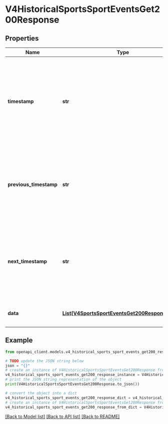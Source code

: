# V4HistoricalSportsSportEventsGet200Response


## Properties

Name | Type | Description | Notes
------------ | ------------- | ------------- | -------------
**timestamp** | **str** | The timestamp of the snapshot. This will be the closest available timestamp equal to or earlier than the provided date parameter. | [optional] 
**previous_timestamp** | **str** | The preceding available timestamp. This can be used as the date parameter in a new request to move back in time. | [optional] 
**next_timestamp** | **str** | The next available timestamp. This can be used as the date parameter in a new request to move forward in time. | [optional] 
**data** | [**List[V4SportsSportEventsGet200ResponseInner]**](V4SportsSportEventsGet200ResponseInner.md) | A list of live and upcoming events | [optional] 

## Example

```python
from openapi_client.models.v4_historical_sports_sport_events_get200_response import V4HistoricalSportsSportEventsGet200Response

# TODO update the JSON string below
json = "{}"
# create an instance of V4HistoricalSportsSportEventsGet200Response from a JSON string
v4_historical_sports_sport_events_get200_response_instance = V4HistoricalSportsSportEventsGet200Response.from_json(json)
# print the JSON string representation of the object
print(V4HistoricalSportsSportEventsGet200Response.to_json())

# convert the object into a dict
v4_historical_sports_sport_events_get200_response_dict = v4_historical_sports_sport_events_get200_response_instance.to_dict()
# create an instance of V4HistoricalSportsSportEventsGet200Response from a dict
v4_historical_sports_sport_events_get200_response_from_dict = V4HistoricalSportsSportEventsGet200Response.from_dict(v4_historical_sports_sport_events_get200_response_dict)
```
[[Back to Model list]](../README.md#documentation-for-models) [[Back to API list]](../README.md#documentation-for-api-endpoints) [[Back to README]](../README.md)



